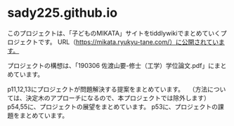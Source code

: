 # sady225.github.io
このプロジェクトは、「子どものMIKATA」サイトをtiddlywikiでまとめていくプロジェクトです。
URL（https://mikata.ryukyu-tane.com/）に公開されています。

プロジェクトの構想は、「190306 佐渡山要-修士（工学）学位論文.pdf」にまとめています。

p11,12,13にプロジェクトが問題解決する提案をまとめています。
　（方法については、決定木のアプローチになるので、本プロジェクトでは除外します）
p54,55に、プロジェクトの展望をまとめています。
p53に、プロジェクトの課題をまとめています。
